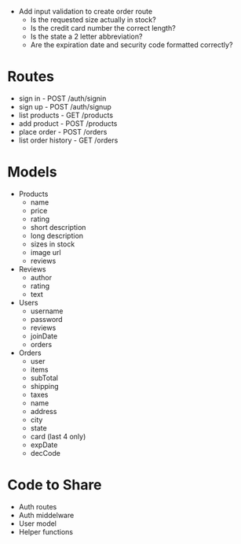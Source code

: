 - Add input validation to create order route
    - Is the requested size actually in stock?
    - Is the credit card number the correct length?
    - Is the state a 2 letter abbreviation?
    - Are the expiration date and security code formatted correctly?

# Routes
- sign in - POST /auth/signin
- sign up - POST /auth/signup
- list products - GET /products
- add product - POST /products
- place order - POST /orders
- list order history - GET /orders

# Models
- Products
    - name
    - price
    - rating
    - short description
    - long description
    - sizes in stock
    - image url
    - reviews
- Reviews
    - author
    - rating
    - text
- Users
    - username
    - password
    - reviews
    - joinDate
    - orders
- Orders
    - user
    - items
    - subTotal
    - shipping
    - taxes
    - name
    - address
    - city
    - state
    - card (last 4 only)
    - expDate
    - decCode

# Code to Share
- Auth routes
- Auth middelware
- User model
- Helper functions
